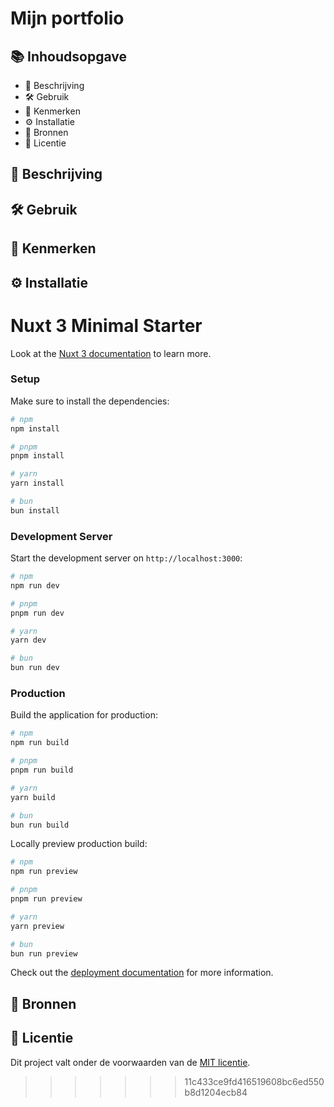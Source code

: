 # Mijn portfolio

## 📚 Inhoudsopgave

* 📜 Beschrijving
* 🛠️ Gebruik
* 🧬 Kenmerken
* ⚙️ Installatie
* 🔗 Bronnen
* 💎 Licentie

## 📜 Beschrijving

## 🛠️ Gebruik

## 🧬 Kenmerken

## ⚙️ Installatie
# Nuxt 3 Minimal Starter

Look at the [Nuxt 3 documentation](https://nuxt.com/docs/getting-started/introduction) to learn more.

### Setup

Make sure to install the dependencies:

```bash
# npm
npm install

# pnpm
pnpm install

# yarn
yarn install

# bun
bun install
```

### Development Server

Start the development server on `http://localhost:3000`:

```bash
# npm
npm run dev

# pnpm
pnpm run dev

# yarn
yarn dev

# bun
bun run dev
```

### Production

Build the application for production:

```bash
# npm
npm run build

# pnpm
pnpm run build

# yarn
yarn build

# bun
bun run build
```

Locally preview production build:

```bash
# npm
npm run preview

# pnpm
pnpm run preview

# yarn
yarn preview

# bun
bun run preview
```

Check out the [deployment documentation](https://nuxt.com/docs/getting-started/deployment) for more information.

## 🔗 Bronnen

## 💎 Licentie

Dit project valt onder de voorwaarden van de [MIT licentie](./LICENSE).
>>>>>>> 11c433ce9fd416519608bc6ed550b8d1204ecb84
